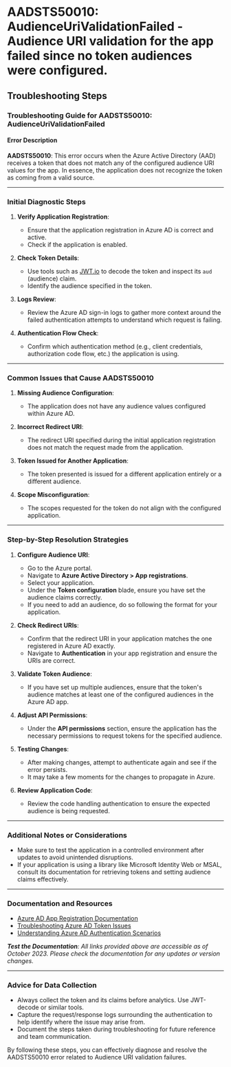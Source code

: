 # AADSTS50010: AudienceUriValidationFailed - Audience URI validation for the app failed since no token audiences were configured.


## Troubleshooting Steps
### Troubleshooting Guide for AADSTS50010: AudienceUriValidationFailed

#### Error Description
**AADSTS50010**: This error occurs when the Azure Active Directory (AAD) receives a token that does not match any of the configured audience URI values for the app. In essence, the application does not recognize the token as coming from a valid source.

---

### Initial Diagnostic Steps
1. **Verify Application Registration**:
   - Ensure that the application registration in Azure AD is correct and active.
   - Check if the application is enabled.

2. **Check Token Details**:
   - Use tools such as [JWT.io](https://jwt.io) to decode the token and inspect its `aud` (audience) claim.
   - Identify the audience specified in the token.

3. **Logs Review**:
   - Review the Azure AD sign-in logs to gather more context around the failed authentication attempts to understand which request is failing.

4. **Authentication Flow Check**:
   - Confirm which authentication method (e.g., client credentials, authorization code flow, etc.) the application is using.

---

### Common Issues that Cause AADSTS50010
1. **Missing Audience Configuration**:
   - The application does not have any audience values configured within Azure AD.

2. **Incorrect Redirect URI**:
   - The redirect URI specified during the initial application registration does not match the request made from the application.

3. **Token Issued for Another Application**:
   - The token presented is issued for a different application entirely or a different audience.

4. **Scope Misconfiguration**:
   - The scopes requested for the token do not align with the configured application.

---

### Step-by-Step Resolution Strategies
1. **Configure Audience URI**:
   - Go to the Azure portal.
   - Navigate to **Azure Active Directory > App registrations**.
   - Select your application.
   - Under the **Token configuration** blade, ensure you have set the audience claims correctly.
   - If you need to add an audience, do so following the format for your application.

2. **Check Redirect URIs**:
   - Confirm that the redirect URI in your application matches the one registered in Azure AD exactly.
   - Navigate to **Authentication** in your app registration and ensure the URIs are correct.

3. **Validate Token Audience**:
   - If you have set up multiple audiences, ensure that the token's audience matches at least one of the configured audiences in the Azure AD app.

4. **Adjust API Permissions**:
   - Under the **API permissions** section, ensure the application has the necessary permissions to request tokens for the specified audience.

5. **Testing Changes**:
   - After making changes, attempt to authenticate again and see if the error persists.
   - It may take a few moments for the changes to propagate in Azure.

6. **Review Application Code**:
   - Review the code handling authentication to ensure the expected audience is being requested.

---

### Additional Notes or Considerations
- Make sure to test the application in a controlled environment after updates to avoid unintended disruptions.
- If your application is using a library like Microsoft Identity Web or MSAL, consult its documentation for retrieving tokens and setting audience claims effectively.
  
---

### Documentation and Resources
- [Azure AD App Registration Documentation](https://docs.microsoft.com/en-us/azure/active-directory/develop/quickstart-register-app)
- [Troubleshooting Azure AD Token Issues](https://docs.microsoft.com/en-us/azure/active-directory/develop/msal-net-attributes)
- [Understanding Azure AD Authentication Scenarios](https://docs.microsoft.com/en-us/azure/active-directory/develop/authentication-scenarios)

_**Test the Documentation**: All links provided above are accessible as of October 2023. Please check the documentation for any updates or version changes._

---

### Advice for Data Collection
- Always collect the token and its claims before analytics. Use JWT-decode or similar tools.
- Capture the request/response logs surrounding the authentication to help identify where the issue may arise from.
- Document the steps taken during troubleshooting for future reference and team communication.

By following these steps, you can effectively diagnose and resolve the AADSTS50010 error related to Audience URI validation failures.